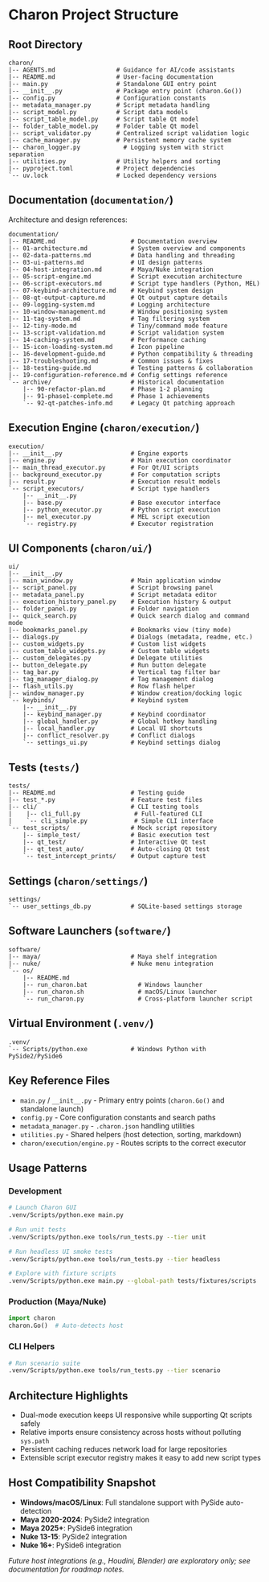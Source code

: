 # Charon Project Structure

## Root Directory
```
charon/
|-- AGENTS.md                 # Guidance for AI/code assistants
|-- README.md                 # User-facing documentation
|-- main.py                   # Standalone GUI entry point
|-- __init__.py               # Package entry point (charon.Go())
|-- config.py                 # Configuration constants
|-- metadata_manager.py       # Script metadata handling
|-- script_model.py           # Script data models
|-- script_table_model.py     # Script table Qt model
|-- folder_table_model.py     # Folder table Qt model
|-- script_validator.py       # Centralized script validation logic
|-- cache_manager.py          # Persistent memory cache system
|-- charon_logger.py            # Logging system with strict separation
|-- utilities.py              # Utility helpers and sorting
|-- pyproject.toml            # Project dependencies
`-- uv.lock                   # Locked dependency versions
```

## Documentation (`documentation/`)
Architecture and design references:
```
documentation/
|-- README.md                     # Documentation overview
|-- 01-architecture.md            # System overview and components
|-- 02-data-patterns.md           # Data handling and threading
|-- 03-ui-patterns.md             # UI design patterns
|-- 04-host-integration.md        # Maya/Nuke integration
|-- 05-script-engine.md           # Script execution architecture
|-- 06-script-executors.md        # Script type handlers (Python, MEL)
|-- 07-keybind-architecture.md    # Keybind system design
|-- 08-qt-output-capture.md       # Qt output capture details
|-- 09-logging-system.md          # Logging architecture
|-- 10-window-management.md       # Window positioning system
|-- 11-tag-system.md              # Tag filtering system
|-- 12-tiny-mode.md               # Tiny/command mode feature
|-- 13-script-validation.md       # Script validation system
|-- 14-caching-system.md          # Performance caching
|-- 15-icon-loading-system.md     # Icon pipeline
|-- 16-development-guide.md       # Python compatibility & threading
|-- 17-troubleshooting.md         # Common issues & fixes
|-- 18-testing-guide.md           # Testing patterns & collaboration
|-- 19-configuration-reference.md # Config settings reference
`-- archive/                      # Historical documentation
    |-- 90-refactor-plan.md       # Phase 1-2 planning
    |-- 91-phase1-complete.md     # Phase 1 achievements
    `-- 92-qt-patches-info.md     # Legacy Qt patching approach
```

## Execution Engine (`charon/execution/`)
```
execution/
|-- __init__.py                   # Engine exports
|-- engine.py                     # Main execution coordinator
|-- main_thread_executor.py       # For Qt/UI scripts
|-- background_executor.py        # For computation scripts
|-- result.py                     # Execution result models
`-- script_executors/             # Script type handlers
    |-- __init__.py
    |-- base.py                   # Base executor interface
    |-- python_executor.py        # Python script execution
    |-- mel_executor.py           # MEL script execution
    `-- registry.py               # Executor registration
```

## UI Components (`charon/ui/`)
```
ui/
|-- __init__.py
|-- main_window.py                # Main application window
|-- script_panel.py               # Script browsing panel
|-- metadata_panel.py             # Script metadata editor
|-- execution_history_panel.py    # Execution history & output
|-- folder_panel.py               # Folder navigation
|-- quick_search.py               # Quick search dialog and command mode
|-- bookmarks_panel.py            # Bookmarks view (tiny mode)
|-- dialogs.py                    # Dialogs (metadata, readme, etc.)
|-- custom_widgets.py             # Custom list widgets
|-- custom_table_widgets.py       # Custom table widgets
|-- custom_delegates.py           # Delegate utilities
|-- button_delegate.py            # Run button delegate
|-- tag_bar.py                    # Vertical tag filter bar
|-- tag_manager_dialog.py         # Tag management dialog
|-- flash_utils.py                # Row flash helper
|-- window_manager.py             # Window creation/docking logic
`-- keybinds/                     # Keybind system
    |-- __init__.py
    |-- keybind_manager.py        # Keybind coordinator
    |-- global_handler.py         # Global hotkey handling
    |-- local_handler.py          # Local UI shortcuts
    |-- conflict_resolver.py      # Conflict dialogs
    `-- settings_ui.py            # Keybind settings dialog
```

## Tests (`tests/`)
```
tests/
|-- README.md                     # Testing guide
|-- test_*.py                     # Feature test files
|-- cli/                          # CLI testing tools
|    |-- cli_full.py               # Full-featured CLI
|    `-- cli_simple.py             # Simple CLI interface
`-- test_scripts/                 # Mock script repository
    |-- simple_test/              # Basic execution test
    |-- qt_test/                  # Interactive Qt test
    |-- qt_test_auto/             # Auto-closing Qt test
    `-- test_intercept_prints/    # Output capture test
```

## Settings (`charon/settings/`)
```
settings/
`-- user_settings_db.py           # SQLite-based settings storage
```

## Software Launchers (`software/`)
```
software/
|-- maya/                         # Maya shelf integration
|-- nuke/                         # Nuke menu integration
`-- os/
    |-- README.md
    |-- run_charon.bat              # Windows launcher
    |-- run_charon.sh               # macOS/Linux launcher
    `-- run_charon.py               # Cross-platform launcher script
```

## Virtual Environment (`.venv/`)
```
.venv/
`-- Scripts/python.exe            # Windows Python with PySide2/PySide6
```

## Key Reference Files
- `main.py` / `__init__.py` - Primary entry points (`charon.Go()` and standalone launch)
- `config.py` - Core configuration constants and search paths
- `metadata_manager.py` - `.charon.json` handling utilities
- `utilities.py` - Shared helpers (host detection, sorting, markdown)
- `charon/execution/engine.py` - Routes scripts to the correct executor

## Usage Patterns

### Development
```bash
# Launch Charon GUI
.venv/Scripts/python.exe main.py

# Run unit tests
.venv/Scripts/python.exe tools/run_tests.py --tier unit

# Run headless UI smoke tests
.venv/Scripts/python.exe tools/run_tests.py --tier headless

# Explore with fixture scripts
.venv/Scripts/python.exe main.py --global-path tests/fixtures/scripts
```

### Production (Maya/Nuke)
```python
import charon
charon.Go()  # Auto-detects host
```

### CLI Helpers
```bash
# Run scenario suite
.venv/Scripts/python.exe tools/run_tests.py --tier scenario
```


## Architecture Highlights
- Dual-mode execution keeps UI responsive while supporting Qt scripts safely
- Relative imports ensure consistency across hosts without polluting `sys.path`
- Persistent caching reduces network load for large repositories
- Extensible script executor registry makes it easy to add new script types

## Host Compatibility Snapshot
- **Windows/macOS/Linux**: Full standalone support with PySide auto-detection
- **Maya 2020-2024**: PySide2 integration
- **Maya 2025+**: PySide6 integration
- **Nuke 13-15**: PySide2 integration
- **Nuke 16+**: PySide6 integration

_Future host integrations (e.g., Houdini, Blender) are exploratory only; see documentation for roadmap notes._

